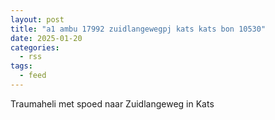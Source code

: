 ```yaml
---
layout: post
title: "a1 ambu 17992 zuidlangewegpj kats kats bon 10530"
date: 2025-01-20
categories: 
  - rss
tags: 
  - feed
---
```


Traumaheli met spoed naar Zuidlangeweg in Kats
